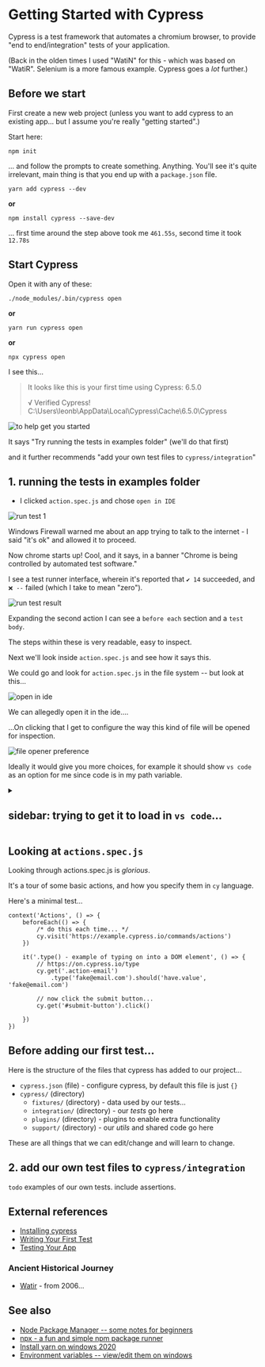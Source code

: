 ﻿# Getting Started with Cypress

Cypress is a test framework that automates a chromium browser, to provide "end to end/integration" tests of your application.

(Back in the olden times I used "WatiN" for this - which was based on "WatiR". Selenium is a more famous example. Cypress goes a *lot* further.)

## Before we start

First create a new web project (unless you want to add cypress to an existing app... but I assume you're really "getting started".)

Start here:

	npm init

... and follow the prompts to create something. Anything. You'll see it's quite irrelevant, main thing is that you end up with a `package.json` file.

	yarn add cypress --dev

**or**

	npm install cypress --save-dev

... first time around the step above took me `461.55s`, second time it took `12.78s`

## Start Cypress

Open it with any of these:

	./node_modules/.bin/cypress open

**or**

	yarn run cypress open

**or**

	npx cypress open

I see this...

> It looks like this is your first time using Cypress: 6.5.0
>
> √  Verified Cypress! C:\Users\leonb\AppData\Local\Cypress\Cache\6.5.0\Cypress

![to help get you started](./to_help_get_you_started.png)

It says "Try running the tests in examples folder" (we'll do that first)

and it further recommends "add your own test files to `cypress/integration`"

## 1. running the tests in examples folder

- I clicked `action.spec.js` and chose `open in IDE`

![run test 1](./run_test_1.png)

Windows Firewall warned me about an app trying to talk to the internet - I said "it's ok" and allowed it to proceed.

Now chrome starts up! Cool, and it says, in a banner "Chrome is being controlled by automated test software."

I see a test runner interface, wherein it's reported that `✔ 14` succeeded, and `❌ --` failed (which I take to mean "zero").

![run test result](run_test_result.png)

Expanding the second action I can see a `before each` section and a `test body`.

The steps within these is very readable, easy to inspect.

Next we'll look inside `action.spec.js` and see how it says this.

We could go and look for `action.spec.js` in the file system -- but look at this...

![open in ide](open_in_ide.png)

We can allegedly open it in the ide....

...On clicking that I get to configure the way this kind of file will be opened for inspection.

![file opener preference](file_opener_preference.png)

Ideally it would give you more choices, for example it should show `vs code` as an option for me since code is in my path variable.

<details>
<summary>

## sidebar: trying to get it to load in `vs code`...

</summary>

- i'll check that it is in the system path, not just my user path. (see [Environment variables -- view/edit them on windows](../windows/environment_variables.md)

Looks like I have it in the user section only under `C:\Users\MyUser\AppData\Local\Programs\Microsoft VS Code\bin`

- Per one of the guides online I tried restarting, to see if it was suddenly, magically listed there.

- That didn't work.

- Next I tried entering the full path to the executable into the file opener...

	"C:\Users\MyUser\AppData\Local\Programs\Microsoft VS Code\Code.exe"

I saw in the console it said:

	Could not open actions.spec.js in the editor.
	The editor process exited with an error: (code 1).

...now I went in to the settings, found the "File Opener Preference" and removed the double-quotes from around the value. Suddenly it worked! Ok... that was on me. Force of habit, that when a path contains spaces I surround it in double quotes.

</details>

## Looking at `actions.spec.js`

Looking through actions.spec.js is *glorious*.

It's a tour of some basic actions, and how you specify them in `cy` language.

Here's a minimal test...

	context('Actions', () => {
		beforeEach(() => {
			/* do this each time... */
			cy.visit('https://example.cypress.io/commands/actions')
		})

		it('.type() - example of typing on into a DOM element', () => {
			// https://on.cypress.io/type
			cy.get('.action-email')
				.type('fake@email.com').should('have.value', 'fake@email.com')

			// now click the submit button...
			cy.get('#submit-button').click()

		})
	})

## Before adding our first test...

Here is the structure of the files that cypress has added to our project...

- `cypress.json` (file) - configure cypress, by default this file is just `{}`
- `cypress/` (directory)
	- `fixtures/` (directory) - data used by our tests...
	- `integration/` (directory) - our *tests* go here
	- `plugins/` (directory) - plugins to enable extra functionality
	- `support/` (directory) - our *utils* and shared code go here

These are all things that we can edit/change and will learn to change.

## 2. add our own test files to `cypress/integration`

`todo` examples of our own tests. include assertions.

## External references

- [Installing cypress](https://docs.cypress.io/guides/getting-started/installing-cypress.html#System-requirements)
- [Writing Your First Test](https://docs.cypress.io/guides/getting-started/writing-your-first-test.html)
- [Testing Your App](https://docs.cypress.io/guides/getting-started/writing-your-first-test.html)

### Ancient Historical Journey

- [Watir](https://secretgeek.net/watir_3mins) - from 2006...

## See also

- [Node Package Manager -- some notes for beginners](../npm/getting_started.md)
- [npx - a fun and simple npm package runner](../npm/npx.md)
- [Install yarn on windows 2020](../yarn/install-yarn-on-windows-2020.md)
- [Environment variables -- view/edit them on windows](../windows/environment_variables.md)